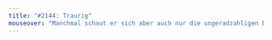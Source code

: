 ```yaml
---
title: "#2144: Traurig"
mouseover: "Manchmal schaut er sich aber auch nur die ungeradzahligen Bilder an..."
---
```

